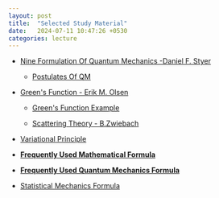 ```yaml
---
layout: post
title:  "Selected Study Material"
date:   2024-07-11 10:47:26 +0530
categories: lecture
---
```


- [Nine Formulation Of Quantum Mechanics -Daniel F. Styer](/SKMU/assets/pdf/None-Formulation-QM.pdf)

    - [Postulates Of QM](/SKMU/assets/pdf/QM-Postulates.pdf)

- [Green's Function - Erik M. Olsen](/SKMU/assets/pdf/Greens-Function.pdf)

    - [Green's Function Example](https://bingweb.binghamton.edu/~suzuki/Math-Physics/LN-14_Green_s_function.pdf)

    - [Scattering Theory - B.Zwiebach](/SKMU/assets/pdf/Scattering-MIT.pdf)

- [Variational Principle](/SKMU/assets/pdf/QM-Variational.pdf)

- **[Frequently Used Mathematical Formula](/SKMU/assets/pdf/Math-Formulae.pdf)**

- **[Frequently Used Quantum Mechanics Formula](/SKMU/assets/pdf/QM-Formulae.pdf)**

- [Statistical Mechanics Formula](/SKMU/assets/pdf/Statistical-Formulae.pdf)
